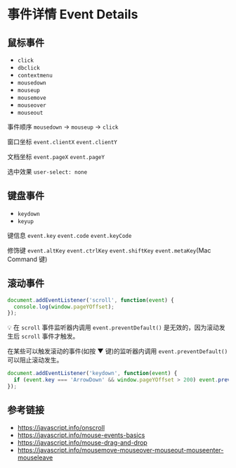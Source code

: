 # 事件详情 Event Details

## 鼠标事件
* `click`
* `dbclick`
* `contextmenu`
* `mousedown`
* `mouseup`
* `mousemove`
* `mouseover`
* `mouseout`

事件顺序 `mousedown` → `mouseup` → `click`

窗口坐标 `event.clientX` `event.clientY`

文档坐标 `event.pageX` `event.pageY`

选中效果 `user-select: none`

## 键盘事件
* `keydown`
* `keyup`

键信息 `event.key` `event.code` `event.keyCode`

修饰键 `event.altKey` `event.ctrlKey` `event.shiftKey` `event.metaKey`(Mac Command 键)

## 滚动事件
```javascript
document.addEventListener('scroll', function(event) {
  console.log(window.pageYOffset);
});
```
💡 在 `scroll` 事件监听器内调用 `event.preventDefault()` 是无效的，因为滚动发生后 `scroll` 事件才触发。

在某些可以触发滚动的事件(如按 ▼ 键)的监听器内调用 `event.preventDefault()` 可以阻止滚动发生。
```javascript
document.addEventListener('keydown', function(event) {
  if (event.key === 'ArrowDown' && window.pageYOffset > 200) event.preventDefault();
});
```


## 参考链接
* https://javascript.info/onscroll
* https://javascript.info/mouse-events-basics
* https://javascript.info/mouse-drag-and-drop
* https://javascript.info/mousemove-mouseover-mouseout-mouseenter-mouseleave
